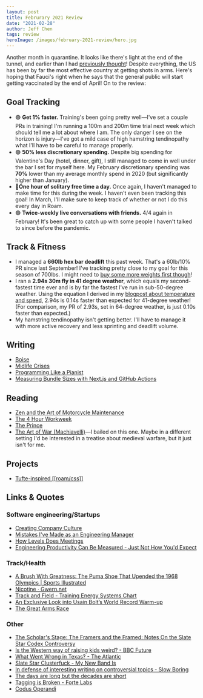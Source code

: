 ```yaml
---
layout: post
title: Februrary 2021 Review
date: "2021-02-28"
author: Jeff Chen
tags: review
heroImage: /images/february-2021-review/hero.jpg
---
```


Another month in quarantine. It looks like there's light at the end of the tunnel, and earlier than I had [previously thought](https://jeffchen.dev/posts/2021-Predictions/)! Despite everything, the US has been by far the most effective country at getting shots in arms. Here's hoping that Fauci's right when he says that the general public will start getting vaccinated by the end of April! On to the review:

## Goal Tracking

- 🟢 **Get 1% faster.** Training's been going pretty well—I've set a couple PRs in training! I'm running a 100m and 200m time trial next week which should tell me a lot about where I am. The only danger I see on the horizon is injury—I've got a mild case of high hamstring tendinopathy what I'll have to be careful to manage properly.
- 🟢 **50% less discretionary spending.** Despite big spending for Valentine's Day (hotel, dinner, gift), I still managed to come in well under the bar I set for myself here. My February discretionary spending was **70%** lower than my average monthly spend in 2020 (but significantly higher than January).
- 🔴**One hour of solitary free time a day.** Once again, I haven't managed to make time for this during the week. I haven't even been tracking this goal! In March, I'll make sure to keep track of whether or not I do this every day in Roam.
- 🟢 **Twice-weekly live conversations with friends.** 4/4 again in February! It's been great to catch up with some people I haven't talked to since before the pandemic.

<!--excerpt-->

## Track & Fitness

- I managed a **660lb hex bar deadlift** this past week. That's a 60lb/10% PR since last September! I've tracking pretty close to my goal for this season of 700lbs. I might need to [buy some more weights first though](https://twitter.com/iambald/status/1364746261295812608)!
- I ran a **2.94s 30m fly in 41 degree weather**, which equals my second-fastest time ever and is by far the fastest I've run in sub-50-degree weather. Using the equation I derived in my [blogpost about temperature and speed](https://jeffchen.dev/posts/Temperature-And-Speed/), 2.94s is 0.14s faster than expected for 41-degree weather! (For comparison, my PR of 2.93s, set in 64-degree weather, is just 0.10s faster than expected.)
- My hamstring tendinopathy isn't getting better. I'll have to manage it with more active recovery and less sprinting and deadlift volume.

## Writing

- [Boise](https://jeffchen.dev/posts/Boise/)
- [Midlife Crises](https://jeffchen.dev/posts/Midlife-Crises/)
- [Programming Like a Pianist](https://jeffchen.dev/posts/Programming-Like-a-Pianist/)
- [Measuring Bundle Sizes with Next.js and GitHub Actions](https://jeffchen.dev/posts/Measuring-Bundle-Sizes-With-Next-js-And-Github-Actions/)

## Reading

- [Zen and the Art of Motorcycle Maintenance](https://www.goodreads.com/book/show/37761234-zen-and-the-art-of-motorcycle-maintenance)
- [The 4 Hour Workweek](https://www.goodreads.com/book/show/8205855-the-4-hour-workweek-expanded-and-updated)
- [The Prince](https://www.goodreads.com/book/show/55219604-the-prince-and-the-art-of-war)
- [The Art of War (Machiavelli)](https://www.goodreads.com/book/show/55219604-the-prince-and-the-art-of-war)—I bailed on this one. Maybe in a different setting I'd be interested in a treatise about medieval warfare, but it just isn't for me.

## Projects

- [Tufte-inspired [[roam/css]]](https://twitter.com/iambald/status/1358537343628546049)

## Links & Quotes

### Software engineering/Startups

- [Creating Company Culture](https://boringstartupstuff.com/newsletter/feb-16th-2021-creating-company-culture)
- [Mistakes I've Made as an Engineering Manager](https://css-tricks.com/mistakes-ive-made-as-an-engineering-manager/)
- [How Levels Does Meetings](https://www.notion.so/How-Levels-Does-Meetings-7494df9281bf4bb8ac16b97a291e4cb6)
- [Engineering Productivity Can Be Measured - Just Not How You'd Expect](https://www.okayhq.com/blog/engineering-productivity-can-be-measured)

### Track/Health

- [A Brush With Greatness: The Puma Shoe That Upended the 1968 Olympics | Sports Illustrated](https://www.si.com/.amp/track-and-field/2019/11/15/puma-shoe-upended-1968-olympics?__twitter_impression=true)
- [Nicotine · Gwern.net](https://www.gwern.net/Nicotine#benefits)
- [Track and Field - Training Energy Systems Chart](https://www.aths.coach/resources/oonqwqbe2rxj2z6n4fu5jljd270uaa)
- [An Exclusive Look into Usain Bolt’s World Record Warm-up](https://simplifaster.com/articles/usain-bolts-world-record-warm-up/)
- [The Great Arms Race](https://simplifaster.com/articles/great-arms-race-sprinting/)

### Other

- [The Scholar's Stage: The Framers and the Framed: Notes On the Slate Star Codex Controversy](https://scholars-stage.blogspot.com/2021/02/the-framers-and-framed-notes-on-slate.html?m=1)
- [Is the Western way of raising kids weird? - BBC Future](https://www.bbc.com/future/article/20210222-the-unusual-ways-western-parents-raise-children)
- [What Went Wrong in Texas? - The Atlantic](https://www.theatlantic.com/technology/archive/2021/02/what-went-wrong-texas/618104/)
- [Slate Star Clusterfuck - My New Band Is](https://mynewbandis.substack.com/p/slate-star-clusterfuck)
- [In defense of interesting writing on controversial topics - Slow Boring ](https://www.slowboring.com/p/slate-star-codex)
- [The days are long but the decades are short](https://blog.samaltman.com/the-days-are-long-but-the-decades-are-short)
- [Tagging is Broken - Forte Labs](https://fortelabs.co/blog/tagging-is-broken/)
- [Codus Operandi](https://www.codusoperandi.com/posts/increasing-your-luck-surface-area)
